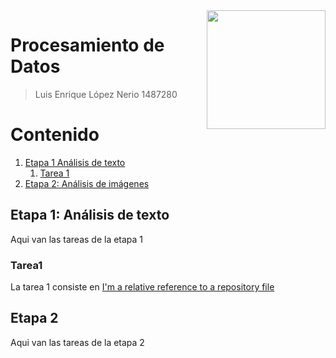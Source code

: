 <img src="./blob/main/FCFM.png" align="right" style="width:190px;" />

# Procesamiento de Datos
> Luis Enrique López Nerio
> 1487280

Contenido
========

1. [Etapa 1 Análisis de texto](#etapa1)
    1. [Tarea 1](#tarea1)
2. [Etapa 2: Análisis de imágenes](#etapa2)

## Etapa 1: Análisis de texto <a name="etapa1"></a>
Aqui van las tareas de la etapa 1
### Tarea1 <a name="tarea1"></a>
La tarea 1 consiste en [I'm a relative reference to a repository file](./Tarea1/ejemplo.txt)
## Etapa 2 <a name="etapa2"></a>
Aqui van las tareas de la etapa 2

